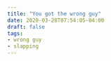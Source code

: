 ```yaml
---
title: "You got the wrong guy"
date: 2020-03-28T07:54:05-04:00
draft: false
tags:
- wrong guy
- slapping
---
```

